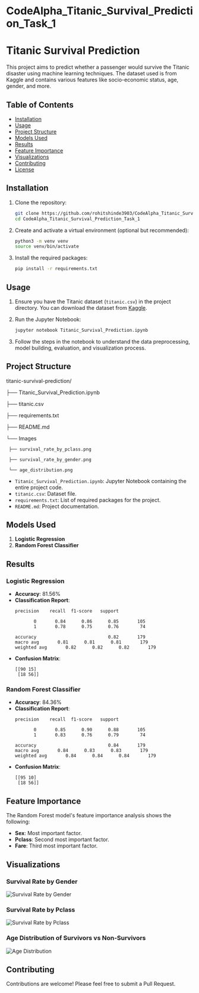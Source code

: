 # CodeAlpha_Titanic_Survival_Prediction_Task_1

# Titanic Survival Prediction

This project aims to predict whether a passenger would survive the Titanic disaster using machine learning techniques. The dataset used is from Kaggle and contains various features like socio-economic status, age, gender, and more.

## Table of Contents

- [Installation](#installation)
- [Usage](#usage)
- [Project Structure](#project-structure)
- [Models Used](#models-used)
- [Results](#results)
- [Feature Importance](#feature-importance)
- [Visualizations](#visualizations)
- [Contributing](#contributing)
- [License](#license)

## Installation

1. Clone the repository:
    ```bash
    git clone https://github.com/rohitshinde3903/CodeAlpha_Titanic_Survival_Prediction_Task_1.git
    cd CodeAlpha_Titanic_Survival_Prediction_Task_1
    ```

2. Create and activate a virtual environment (optional but recommended):
    ```bash
    python3 -m venv venv
    source venv/bin/activate
    ```

3. Install the required packages:
    ```bash
    pip install -r requirements.txt
    ```

## Usage

1. Ensure you have the Titanic dataset (`titanic.csv`) in the project directory. You can download the dataset from [Kaggle](https://www.kaggle.com/c/titanic/data).

2. Run the Jupyter Notebook:
    ```bash
    jupyter notebook Titanic_Survival_Prediction.ipynb
    ```

3. Follow the steps in the notebook to understand the data preprocessing, model building, evaluation, and visualization process.

## Project Structure

titanic-survival-prediction/

├── Titanic_Survival_Prediction.ipynb

├── titanic.csv

├── requirements.txt

├── README.md

└── Images

     ├── survival_rate_by_pclass.png
 
     ├── survival_rate_by_gender.png
 
     └── age_distribution.png


- `Titanic_Survival_Prediction.ipynb`: Jupyter Notebook containing the entire project code.
- `titanic.csv`: Dataset file.
- `requirements.txt`: List of required packages for the project.
- `README.md`: Project documentation.

## Models Used

1. **Logistic Regression**
2. **Random Forest Classifier**

## Results

### Logistic Regression
- **Accuracy**: 81.56%
- **Classification Report**:
    ```
    precision    recall  f1-score   support

           0       0.84      0.86      0.85       105
           1       0.78      0.75      0.76        74

    accuracy                           0.82       179
    macro avg       0.81      0.81      0.81       179
    weighted avg       0.82      0.82      0.82       179
    ```
- **Confusion Matrix**:
    ```
    [[90 15]
     [18 56]]
    ```

### Random Forest Classifier
- **Accuracy**: 84.36%
- **Classification Report**:
    ```
    precision    recall  f1-score   support

           0       0.85      0.90      0.88       105
           1       0.83      0.76      0.79        74

    accuracy                           0.84       179
    macro avg       0.84      0.83      0.83       179
    weighted avg       0.84      0.84      0.84       179
    ```
- **Confusion Matrix**:
    ```
    [[95 10]
     [18 56]]
    ```

## Feature Importance

The Random Forest model's feature importance analysis shows the following:
- **Sex**: Most important factor.
- **Pclass**: Second most important factor.
- **Fare**: Third most important factor.

## Visualizations

### Survival Rate by Gender
![Survival Rate by Gender](images/survival_rate_by_gender.png)

### Survival Rate by Pclass
![Survival Rate by Pclass](images/survival_rate_by_pclass.png)

### Age Distribution of Survivors vs Non-Survivors
![Age Distribution](images/age_distribution.png)

## Contributing

Contributions are welcome! Please feel free to submit a Pull Request.




